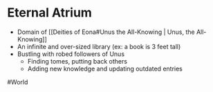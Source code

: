 # Eternal Atrium
- Domain of [[Deities of Eona#Unus the All-Knowing | Unus, the All-Knowing]]
- An infinite and over-sized library (ex: a book is 3 feet tall)
- Bustling with robed followers of Unus
	- Finding tomes, putting back others
	- Adding new knowledge and updating outdated entries 

#World 